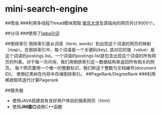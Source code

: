 # mini-search-engine
##爬虫
###利用多线程Thread模块爬取 [南京大学](www.nju.edu.cn)及其指向的网页共计9000个。

##分词
###使用了[jieba分词](https://github.com/fxsjy/jieba)

##倒排索引
倒排索引是从词语（term, words）到出现这个词语的网页的映射（map）。在倒排索引中，每个词语是一个关键码(key), 其对应的值（value）是这个词语的postings list。一个词语的postings list是包含出现这个词语的所有网页的列表。对于每一次问询，我们用倒排索引这一数据结构来返回所有相关的网页。
每个网页要用一个唯一的整数标识，我们称这个整数为文档编号(document ID)。
使用红黑树在内存中存储倒排索引。
##PageRank/DegreeRank
###利用稀疏矩阵迭代计算Pagerank

##服务器
- 使用JAVA搭建具有良好用户体验的搜索网页（html）
- 使用**JNI接口**调用C++函数